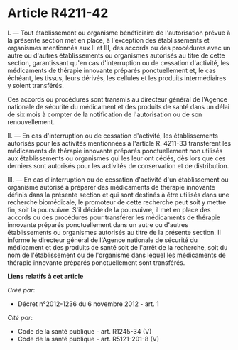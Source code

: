 # Article R4211-42

I. ― Tout établissement ou organisme bénéficiaire de l'autorisation prévue à la présente section met en place, à l'exception
des établissements et organismes mentionnés aux II et III, des accords ou des procédures avec un autre ou d'autres
établissements ou organismes autorisés au titre de cette section, garantissant qu'en cas d'interruption ou de cessation
d'activité, les médicaments de thérapie innovante préparés ponctuellement et, le cas échéant, les tissus, leurs dérivés, les
cellules et les produits intermédiaires y soient transférés.

Ces accords ou procédures sont transmis au directeur général de l'Agence nationale de sécurité du médicament et des produits
de santé dans un délai de six mois à compter de la notification de l'autorisation ou de son renouvellement.

II. ― En cas d'interruption ou de cessation d'activité, les établissements autorisés pour les activités mentionnées à
l'article R. 4211-33 transfèrent les médicaments de thérapie innovante préparés ponctuellement non utilisés aux
établissements ou organismes qui les leur ont cédés, dès lors que ces derniers sont autorisés pour les activités de
conservation et de distribution.

III. ― En cas d'interruption ou de cessation d'activité d'un établissement ou organisme autorisé à préparer des médicaments
de thérapie innovante définis dans la présente section et qui sont destinés à être utilisés dans une recherche biomédicale,
le promoteur de cette recherche peut soit y mettre fin, soit la poursuivre. S'il décide de la poursuivre, il met en place des
accords ou des procédures pour transférer les médicaments de thérapie innovante préparés ponctuellement dans un autre ou
d'autres établissements ou organismes autorisés au titre de la présente section. Il informe le directeur général de l'Agence
nationale de sécurité du médicament et des produits de santé soit de l'arrêt de la recherche, soit du nom de l'établissement
ou de l'organisme dans lequel les médicaments de thérapie innovante préparés ponctuellement sont transférés.

**Liens relatifs à cet article**

_Créé par_:

  - Décret n°2012-1236 du 6 novembre 2012 - art. 1

_Cité par_:

  - Code de la santé publique - art. R1245-34 (V)
  - Code de la santé publique - art. R5121-201-8 (V)
